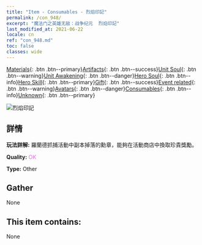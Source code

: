 ```yaml
---
title: "Item - Consumables - 烈焰印記"
permalink: /con_948/
excerpt: "魔法门之英雄无敌：战争纪元  烈焰印記"
last_modified_at: 2021-06-22
locale: cn
ref: "con_948.md"
toc: false
classes: wide
---
```

 [Materials](/ItemsCN/){: .btn .btn--primary}[Artifacts](/ItemsCN/Artifacts/){: .btn .btn--success}[Unit Soul](/ItemsCN/UnitSoul/){: .btn .btn--warning}[Unit Awakening](/ItemsCN/UnitAwakening/){: .btn .btn--danger}[Hero Soul](/ItemsCN/HeroSoul/){: .btn .btn--info}[Hero Skill](/ItemsCN/HeroSkill/){: .btn .btn--primary}[Gift](/ItemsCN/Gift/){: .btn .btn--success}[Event related](/ItemsCN/Events/){: .btn .btn--warning}[Avatars](/ItemsCN/Avatars/){: .btn .btn--danger}[Consumables](/ItemsCN/Consumables/){: .btn .btn--info}[Unknown](/ItemsCN/Unknown/){: .btn .btn--primary}

 ![烈焰印記](/images/t/i_40043.png)

## 詳情
 **玩法詳解:** 羅蘭德抓捕活動中副本掉落的勳章，能夠在活動商店中換取珍貴獎勵。

 **Quality:** <span style="color: #DA70D6">OK</span>

 **Type:** Other

## Gather

  None

## This item contains:

  None

